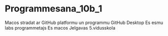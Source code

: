# Programmesana_10b_1
Macos stradat ar GitHub platformu un programmu GitHub Desktop
Es esmu labs programmetajs
Es macos Jelgavas 5.vidusskola
